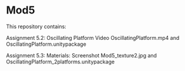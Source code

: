 # Mod5

This repository contains:

Assignment 5.2: Oscillating Platform
Video OscillatingPlatform.mp4 and OscillatingPlatform.unitypackage 

Assignment 5.3: Materials:
Screenshot Mod5_texture2.jpg and OscillatingPlatform_2platforms.unitypackage



